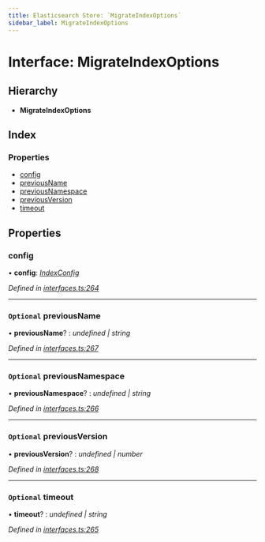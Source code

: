 ```yaml
---
title: Elasticsearch Store: `MigrateIndexOptions`
sidebar_label: MigrateIndexOptions
---
```


# Interface: MigrateIndexOptions

## Hierarchy

* **MigrateIndexOptions**

## Index

### Properties

* [config](migrateindexoptions.md#config)
* [previousName](migrateindexoptions.md#optional-previousname)
* [previousNamespace](migrateindexoptions.md#optional-previousnamespace)
* [previousVersion](migrateindexoptions.md#optional-previousversion)
* [timeout](migrateindexoptions.md#optional-timeout)

## Properties

###  config

• **config**: *[IndexConfig](indexconfig.md)*

*Defined in [interfaces.ts:264](https://github.com/terascope/teraslice/blob/d2d877b60/packages/elasticsearch-store/src/interfaces.ts#L264)*

___

### `Optional` previousName

• **previousName**? : *undefined | string*

*Defined in [interfaces.ts:267](https://github.com/terascope/teraslice/blob/d2d877b60/packages/elasticsearch-store/src/interfaces.ts#L267)*

___

### `Optional` previousNamespace

• **previousNamespace**? : *undefined | string*

*Defined in [interfaces.ts:266](https://github.com/terascope/teraslice/blob/d2d877b60/packages/elasticsearch-store/src/interfaces.ts#L266)*

___

### `Optional` previousVersion

• **previousVersion**? : *undefined | number*

*Defined in [interfaces.ts:268](https://github.com/terascope/teraslice/blob/d2d877b60/packages/elasticsearch-store/src/interfaces.ts#L268)*

___

### `Optional` timeout

• **timeout**? : *undefined | string*

*Defined in [interfaces.ts:265](https://github.com/terascope/teraslice/blob/d2d877b60/packages/elasticsearch-store/src/interfaces.ts#L265)*
